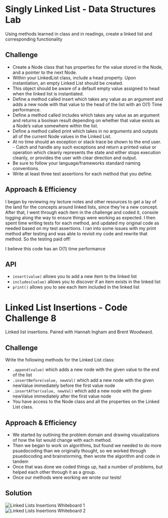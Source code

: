 # Singly Linked List - Data Structures Lab
Using methods learned in class and in readings, create a linked list and corresponding functionality

## Challenge
- Create a Node class that has properties for the value stored in the Node, and a pointer to the next Node.
- Within your LinkedList class, include a head property. Upon instantiation, an empty Linked List should be created.
- This object should be aware of a default empty value assigned to head when the linked list is instantiated.
- Define a method called insert which takes any value as an argument and adds a new node with that value to the head of the list with an O(1) Time performance.
- Define a method called includes which takes any value as an argument and returns a boolean result depending on whether that value exists as a Node’s value somewhere within the list.
- Define a method called print which takes in no arguments and outputs all of the current Node values in the Linked List.
- At no time should an exception or stack trace be shown to the end user. - Catch and handle any such exceptions and return a printed value or operation which cleanly represents the state and either stops execution cleanly, or provides the user with clear direction and output.
- Be sure to follow your language/frameworks standard naming conventions.
- Write at least three test assertions for each method that you define.


## Approach & Efficiency
I began by reviewing my lecture notes and other resources to get a lay of the land for the concepts around linked lists, since they're a new concept. After that, I went through each item in the challenge and coded it, console logging along the way to ensure things were working as expected. I then spent time writing tests for each method, and updated my original code as needed based on my test assertions. I ran into some issues with my print method after testing and was able to revisit my code and rewrite that method. So the testing paid off!

I believe this code has an O(1) time performance

## API
- `insert(value)` allows you to add a new item to the linked list
- `includes(value)` allows you to discover if an item exists in the linked list
- `print()` allows you to see each item included in the linked list


# Linked List Insertions - Code Challenge 8
Linked list insertions. Paired with Hannah Ingham and Brent Woodward.

## Challenge
Write the following methods for the Linked List class:

- `.append(value)` which adds a new node with the given value to the end of the list
- `.insertBefore(value, newVal)` which add a new node with the given newValue immediately before the first value node
- `.insertAfter(value, newVal)` which add a new node with the given newValue immediately after the first value node
- You have access to the Node class and all the properties on the Linked List class.

## Approach & Efficiency
- We started by outlining the problem domain and drawing visualizations of how the list would change with each method.
- Then we began to work on algorithms, but found we needed to do more psuedocoding than we originally thought, so we worked through psuedocoding and brainstorming, then wrote the algorithm and code in tandem
- Once that was done we coded things up, had a number of problems, but helped each other through it as a group.
- Once our methods were working we wrote our tests!

## Solution
![Linked Lists Insertions Whiteboard 1](../assets/ll_insertsions_1.jpg)
![Linked Lists Insertions Whiteboard 2](../assets/ll_insertsions_2.jpg)
